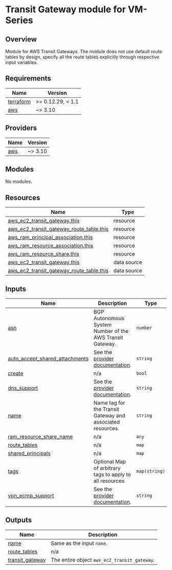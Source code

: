 # Transit Gateway module for VM-Series

## Overview  

Module for AWS Transit Gateways. The module does not use default route tables by design, specify all the route
tables explicitly through respective input variables.

<!-- BEGINNING OF PRE-COMMIT-TERRAFORM DOCS HOOK -->
## Requirements

| Name | Version |
|------|---------|
| <a name="requirement_terraform"></a> [terraform](#requirement\_terraform) | >= 0.12.29, < 1.1 |
| <a name="requirement_aws"></a> [aws](#requirement\_aws) | ~> 3.10 |

## Providers

| Name | Version |
|------|---------|
| <a name="provider_aws"></a> [aws](#provider\_aws) | ~> 3.10 |

## Modules

No modules.

## Resources

| Name | Type |
|------|------|
| [aws_ec2_transit_gateway.this](https://registry.terraform.io/providers/hashicorp/aws/latest/docs/resources/ec2_transit_gateway) | resource |
| [aws_ec2_transit_gateway_route_table.this](https://registry.terraform.io/providers/hashicorp/aws/latest/docs/resources/ec2_transit_gateway_route_table) | resource |
| [aws_ram_principal_association.this](https://registry.terraform.io/providers/hashicorp/aws/latest/docs/resources/ram_principal_association) | resource |
| [aws_ram_resource_association.this](https://registry.terraform.io/providers/hashicorp/aws/latest/docs/resources/ram_resource_association) | resource |
| [aws_ram_resource_share.this](https://registry.terraform.io/providers/hashicorp/aws/latest/docs/resources/ram_resource_share) | resource |
| [aws_ec2_transit_gateway.this](https://registry.terraform.io/providers/hashicorp/aws/latest/docs/data-sources/ec2_transit_gateway) | data source |
| [aws_ec2_transit_gateway_route_table.this](https://registry.terraform.io/providers/hashicorp/aws/latest/docs/data-sources/ec2_transit_gateway_route_table) | data source |

## Inputs

| Name | Description | Type | Default | Required |
|------|-------------|------|---------|:--------:|
| <a name="input_asn"></a> [asn](#input\_asn) | BGP Autonomous System Number of the AWS Transit Gateway. | `number` | `65200` | no |
| <a name="input_auto_accept_shared_attachments"></a> [auto\_accept\_shared\_attachments](#input\_auto\_accept\_shared\_attachments) | See the [provider documentation](https://registry.terraform.io/providers/hashicorp/aws/latest/docs/resources/ec2_transit_gateway). | `string` | `null` | no |
| <a name="input_create"></a> [create](#input\_create) | n/a | `bool` | `true` | no |
| <a name="input_dns_support"></a> [dns\_support](#input\_dns\_support) | See the [provider documentation](https://registry.terraform.io/providers/hashicorp/aws/latest/docs/resources/ec2_transit_gateway). | `string` | `null` | no |
| <a name="input_name"></a> [name](#input\_name) | Name tag for the Transit Gateway and associated resources. | `string` | n/a | yes |
| <a name="input_ram_resource_share_name"></a> [ram\_resource\_share\_name](#input\_ram\_resource\_share\_name) | n/a | `any` | `null` | no |
| <a name="input_route_tables"></a> [route\_tables](#input\_route\_tables) | n/a | `map` | `{}` | no |
| <a name="input_shared_principals"></a> [shared\_principals](#input\_shared\_principals) | n/a | `map` | `{}` | no |
| <a name="input_tags"></a> [tags](#input\_tags) | Optional Map of arbitrary tags to apply to all resources | `map(string)` | `{}` | no |
| <a name="input_vpn_ecmp_support"></a> [vpn\_ecmp\_support](#input\_vpn\_ecmp\_support) | See the [provider documentation](https://registry.terraform.io/providers/hashicorp/aws/latest/docs/resources/ec2_transit_gateway). | `string` | `null` | no |

## Outputs

| Name | Description |
|------|-------------|
| <a name="output_name"></a> [name](#output\_name) | Same as the input `name`. |
| <a name="output_route_tables"></a> [route\_tables](#output\_route\_tables) | n/a |
| <a name="output_transit_gateway"></a> [transit\_gateway](#output\_transit\_gateway) | The entire object `aws_ec2_transit_gateway`. |
<!-- END OF PRE-COMMIT-TERRAFORM DOCS HOOK -->

